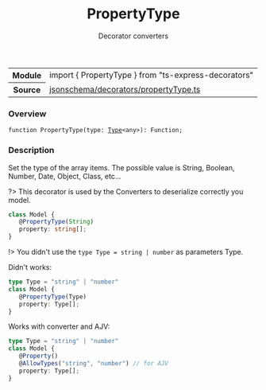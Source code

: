 <header class="symbol-info-header">    <h1 id="propertytype">PropertyType</h1>    <label class="symbol-info-type-label decorator">Decorator</label>    <label class="api-type-label converters" title="converters">converters</label>  </header>
<section class="symbol-info">      <table class="is-full-width">        <tbody>        <tr>          <th>Module</th>          <td>            <div class="lang-typescript">                <span class="token keyword">import</span> { PropertyType }                 <span class="token keyword">from</span>                 <span class="token string">"ts-express-decorators"</span>                            </div>          </td>        </tr>        <tr>          <th>Source</th>          <td>            <a href="https://github.com/Romakita/ts-express-decorators/blob/v3.3.0/src/jsonschema/decorators/propertyType.ts#L0-L0">                jsonschema/decorators/propertyType.ts            </a>        </td>        </tr>                </tbody>      </table>    </section>

### Overview

<pre><code class="typescript-lang">function <span class="token function">PropertyType</span><span class="token punctuation">(</span>type<span class="token punctuation">:</span> <a href="#api/common/core/type"><span class="token">Type</span></a><<span class="token keyword">any</span>><span class="token punctuation">)</span><span class="token punctuation">:</span> Function<span class="token punctuation">;</span></code></pre>

### Description

Set the type of the array items. The possible value is String, Boolean, Number, Date, Object, Class, etc...

?> This decorator is used by the Converters to deserialize correctly you model.

```typescript
class Model {
   @PropertyType(String)
   property: string[];
}
```
!> You didn't use the `type Type = string | number` as parameters Type.

Didn't works:

```typescript
type Type = "string" | "number"
class Model {
   @PropertyType(Type)
   property: Type[];
}
```

Works with converter and AJV:

```typescript
type Type = "string" | "number"
class Model {
   @Property()
   @AllowTypes("string", "number") // for AJV
   property: Type[];
}
```
